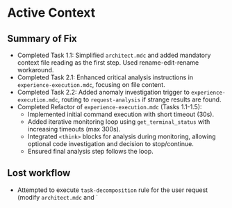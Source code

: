 # Active Context

## Summary of Fix
- Completed Task 1.1: Simplified `architect.mdc` and added mandatory context file reading as the first step. Used rename-edit-rename workaround.
- Completed Task 2.1: Enhanced critical analysis instructions in `experience-execution.mdc`, focusing on file content.
- Completed Task 2.2: Added anomaly investigation trigger to `experience-execution.mdc`, routing to `request-analysis` if strange results are found.
- Completed Refactor of `experience-execution.mdc` (Tasks 1.1-1.5):
    - Implemented initial command execution with short timeout (30s).
    - Added iterative monitoring loop using `get_terminal_status` with increasing timeouts (max 300s).
    - Integrated `<think>` blocks for analysis during monitoring, allowing optional code investigation and decision to stop/continue.
    - Ensured final analysis step follows the loop.

## Lost workflow
- Attempted to execute `task-decomposition` rule for the user request (modify `architect.mdc` and `